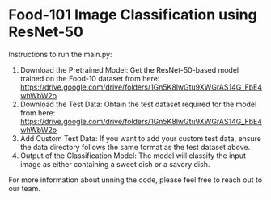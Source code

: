 # Food-101 Image Classification using ResNet-50

Instructions to run the main.py:

1. Download the Pretrained Model: Get the ResNet-50-based model trained on the Food-10 dataset from here: https://drive.google.com/drive/folders/1Gn5K8lwGtu9XWGrAS14G_FbE4whWbW2o
2. Download the Test Data: Obtain the test dataset required for the model from here: https://drive.google.com/drive/folders/1Gn5K8lwGtu9XWGrAS14G_FbE4whWbW2o
3. Add Custom Test Data: If you want to add your custom test data, ensure the data directory follows the same format as the test dataset above.
4. Output of the Classification Model: The model will classify the input image as either containing a sweet dish or a savory dish.

For more information about unning the code, please feel free to reach out to our team.

